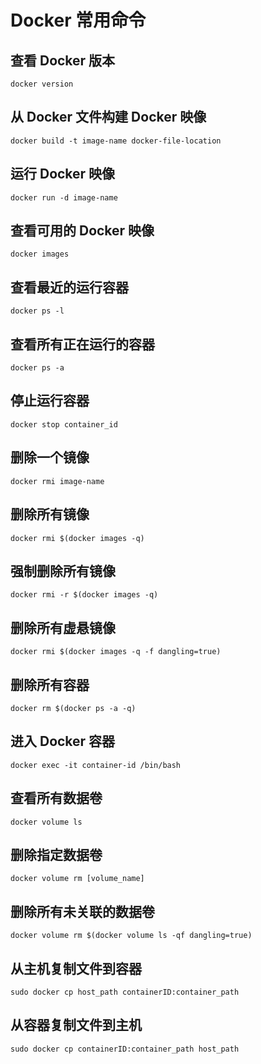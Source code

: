 # Docker 常用命令

## 查看 Docker 版本

```
docker version
```

## 从 Docker 文件构建 Docker 映像

```
docker build -t image-name docker-file-location
```

## 运行 Docker 映像

```
docker run -d image-name
```

## 查看可用的 Docker 映像

```
docker images
```

## 查看最近的运行容器

```
docker ps -l
```

## 查看所有正在运行的容器

```
docker ps -a
```

## 停止运行容器

```
docker stop container_id
```

## 删除一个镜像

```
docker rmi image-name
```

## 删除所有镜像

```
docker rmi $(docker images -q)
```

## 强制删除所有镜像

```
docker rmi -r $(docker images -q)
```

## 删除所有虚悬镜像

```
docker rmi $(docker images -q -f dangling=true)
```

## 删除所有容器

```
docker rm $(docker ps -a -q)
```

## 进入 Docker 容器

```
docker exec -it container-id /bin/bash
```

## 查看所有数据卷

```
docker volume ls
```

## 删除指定数据卷

```
docker volume rm [volume_name]
```

## 删除所有未关联的数据卷

```
docker volume rm $(docker volume ls -qf dangling=true)
```

## 从主机复制文件到容器

```
sudo docker cp host_path containerID:container_path
```

## 从容器复制文件到主机

```
sudo docker cp containerID:container_path host_path
```